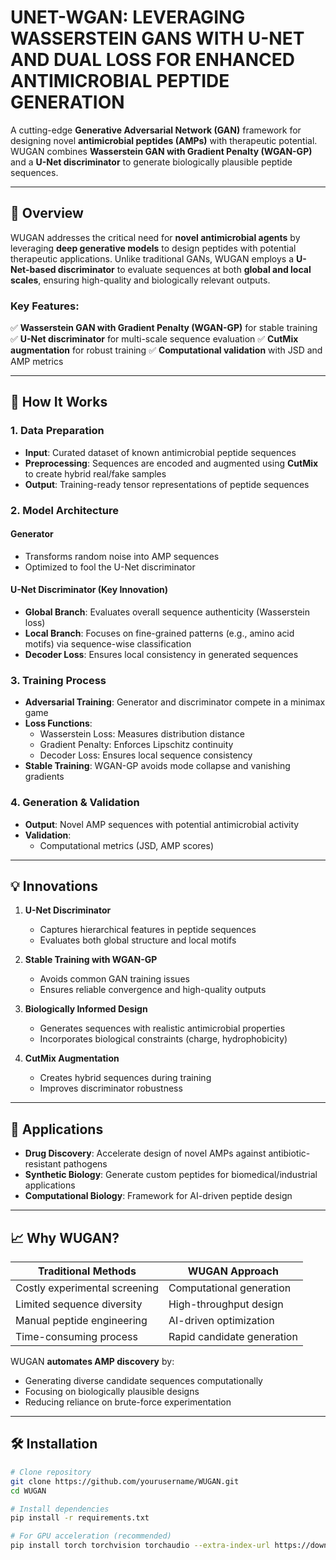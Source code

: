 # UNET-WGAN: LEVERAGING WASSERSTEIN GANS WITH U-NET AND DUAL LOSS FOR ENHANCED ANTIMICROBIAL PEPTIDE GENERATION

A cutting-edge **Generative Adversarial Network (GAN)** framework for designing novel **antimicrobial peptides (AMPs)** with therapeutic potential. WUGAN combines **Wasserstein GAN with Gradient Penalty (WGAN-GP)** and a **U-Net discriminator** to generate biologically plausible peptide sequences.

---

## 📌 Overview

WUGAN addresses the critical need for **novel antimicrobial agents** by leveraging **deep generative models** to design peptides with potential therapeutic applications. Unlike traditional GANs, WUGAN employs a **U-Net-based discriminator** to evaluate sequences at both **global and local scales**, ensuring high-quality and biologically relevant outputs.

### Key Features:
✅ **Wasserstein GAN with Gradient Penalty (WGAN-GP)** for stable training
✅ **U-Net discriminator** for multi-scale sequence evaluation
✅ **CutMix augmentation** for robust training
✅ **Computational validation** with JSD and AMP metrics

---

## 🔬 How It Works

### 1. Data Preparation
- **Input**: Curated dataset of known antimicrobial peptide sequences
- **Preprocessing**: Sequences are encoded and augmented using **CutMix** to create hybrid real/fake samples
- **Output**: Training-ready tensor representations of peptide sequences

### 2. Model Architecture

#### Generator
- Transforms random noise into AMP sequences
- Optimized to fool the U-Net discriminator

#### U-Net Discriminator (Key Innovation)
- **Global Branch**: Evaluates overall sequence authenticity (Wasserstein loss)
- **Local Branch**: Focuses on fine-grained patterns (e.g., amino acid motifs) via sequence-wise classification
- **Decoder Loss**: Ensures local consistency in generated sequences

### 3. Training Process
- **Adversarial Training**: Generator and discriminator compete in a minimax game
- **Loss Functions**:
  - Wasserstein Loss: Measures distribution distance
  - Gradient Penalty: Enforces Lipschitz continuity
  - Decoder Loss: Ensures local sequence consistency
- **Stable Training**: WGAN-GP avoids mode collapse and vanishing gradients

### 4. Generation & Validation
- **Output**: Novel AMP sequences with potential antimicrobial activity
- **Validation**:
  - Computational metrics (JSD, AMP scores)

---

## 💡 Innovations

1. **U-Net Discriminator**
   - Captures hierarchical features in peptide sequences
   - Evaluates both global structure and local motifs

2. **Stable Training with WGAN-GP**
   - Avoids common GAN training issues
   - Ensures reliable convergence and high-quality outputs

3. **Biologically Informed Design**
   - Generates sequences with realistic antimicrobial properties
   - Incorporates biological constraints (charge, hydrophobicity)

4. **CutMix Augmentation**
   - Creates hybrid sequences during training
   - Improves discriminator robustness

---

## 🧪 Applications

- **Drug Discovery**: Accelerate design of novel AMPs against antibiotic-resistant pathogens
- **Synthetic Biology**: Generate custom peptides for biomedical/industrial applications
- **Computational Biology**: Framework for AI-driven peptide design

---

## 📈 Why WUGAN?

|      Traditional Methods      |      WUGAN Approach        |
|-------------------------------|----------------------------|
| Costly experimental screening |  Computational generation  |
|   Limited sequence diversity  |   High-throughput design   |
|   Manual peptide engineering  |   AI-driven optimization   |
|    Time-consuming process     | Rapid candidate generation |

WUGAN **automates AMP discovery** by:
- Generating diverse candidate sequences computationally
- Focusing on biologically plausible designs
- Reducing reliance on brute-force experimentation

---

## 🛠 Installation

```bash
# Clone repository
git clone https://github.com/yourusername/WUGAN.git
cd WUGAN

# Install dependencies
pip install -r requirements.txt

# For GPU acceleration (recommended)
pip install torch torchvision torchaudio --extra-index-url https://download.pytorch.org/whl/cu116
